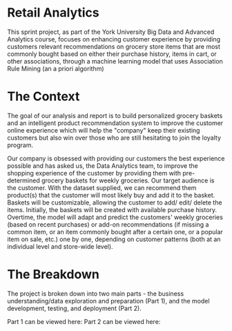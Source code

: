 # Retail Analytics
This sprint project, as part of the York University Big Data and Advanced Analytics course, focuses on enhancing customer experience by providing customers relevant recommendations on grocery store items that are most commonly bought based on either their purchase history, items in cart, or other associations, through a machine learning model that uses Association Rule Mining (an a priori algorithm)

# The Context
The goal of our analysis and report is to build personalized grocery baskets and an intelligent product recommendation system to improve the customer online experience which will help the "company" keep their existing customers but also win over those who are still hesitating to join the loyalty program.

Our company is obsessed with providing our customers the best experience possible and has asked us, the Data Analytics team, to improve the shopping experience of the customer by providing them with pre-determined grocery baskets for weekly groceries. Our target audience is the customer. With the dataset supplied, we can recommend them product(s) that the customer will most likely buy and add it to the basket. Baskets will be customizable, allowing the customer to add/ edit/ delete the items. Initially, the baskets will be created with available purchase history. Overtime, the model will adapt and predict the customers' weekly groceries (based on recent purchases) or add-on recommendations (if missing a common item, or an item commonly bought after a certain one, or a popular item on sale, etc.) one by one, depending on customer patterns (both at an individual level and store-wide level).

# The Breakdown
The project is broken down into two main parts - the business understanding/data exploration and preparation (Part 1), and the model development, testing, and deployment (Part 2).

Part 1 can be viewed here: 
Part 2 can be viewed here:
